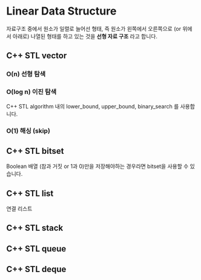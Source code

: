 # Linear Data Structure

자료구조 중에서 원소가 일렬로 늘어선 형태, 즉 원소가 왼쪽에서 오른쪽으로 (or 위에서 아래로) 나열된 형태를 하고 있는 것을 **선형 자료 구조** 라고 합니다.

## C++ STL vector

### O(n) 선형 탐색

### O(log n) 이진 탐색

C++ STL algorithm 내의 lower_bound, upper_bound, binary_search 를 사용합니다.

### O(1) 해싱 (skip)

## C++ STL bitset

Boolean 배열 (참과 거짓 or 1과 0)만을 저장해야하는 경우라면 bitset을 사용할 수 있습니다.

## C++ STL list

연결 리스트

## C++ STL stack

## C++ STL queue

## C++ STL deque

